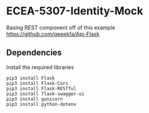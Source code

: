 # ECEA-5307-Identity-Mock

Basing REST component off of this example
https://github.com/geeekfa/Api-Flask


## Dependencies

Install the required libraries
```
pip3 install Flask
pip3 install Flask-Cors
pip3 install Flask-RESTful
pip3 install flask-swagger-ui
pip3 install gunicorn
pip3 install python-dotenv
```
